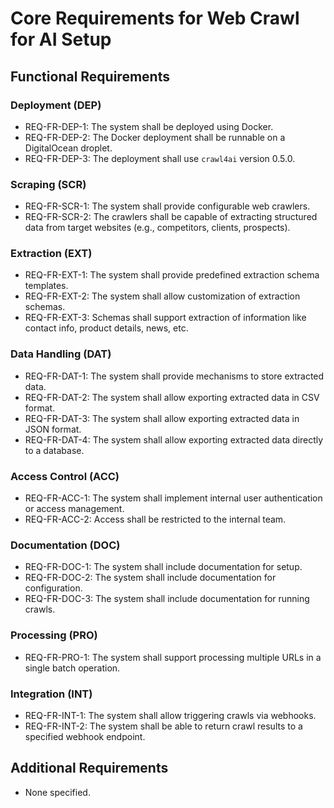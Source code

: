 # Core Requirements for Web Crawl for AI Setup

## Functional Requirements

### Deployment (DEP)
- REQ-FR-DEP-1: The system shall be deployed using Docker.
- REQ-FR-DEP-2: The Docker deployment shall be runnable on a DigitalOcean droplet.
- REQ-FR-DEP-3: The deployment shall use `crawl4ai` version 0.5.0.

### Scraping (SCR)
- REQ-FR-SCR-1: The system shall provide configurable web crawlers.
- REQ-FR-SCR-2: The crawlers shall be capable of extracting structured data from target websites (e.g., competitors, clients, prospects).

### Extraction (EXT)
- REQ-FR-EXT-1: The system shall provide predefined extraction schema templates.
- REQ-FR-EXT-2: The system shall allow customization of extraction schemas.
- REQ-FR-EXT-3: Schemas shall support extraction of information like contact info, product details, news, etc.

### Data Handling (DAT)
- REQ-FR-DAT-1: The system shall provide mechanisms to store extracted data.
- REQ-FR-DAT-2: The system shall allow exporting extracted data in CSV format.
- REQ-FR-DAT-3: The system shall allow exporting extracted data in JSON format.
- REQ-FR-DAT-4: The system shall allow exporting extracted data directly to a database.

### Access Control (ACC)
- REQ-FR-ACC-1: The system shall implement internal user authentication or access management.
- REQ-FR-ACC-2: Access shall be restricted to the internal team.

### Documentation (DOC)
- REQ-FR-DOC-1: The system shall include documentation for setup.
- REQ-FR-DOC-2: The system shall include documentation for configuration.
- REQ-FR-DOC-3: The system shall include documentation for running crawls.

### Processing (PRO)
- REQ-FR-PRO-1: The system shall support processing multiple URLs in a single batch operation.

### Integration (INT)
- REQ-FR-INT-1: The system shall allow triggering crawls via webhooks.
- REQ-FR-INT-2: The system shall be able to return crawl results to a specified webhook endpoint.

## Additional Requirements
- None specified. 